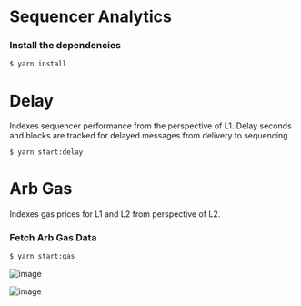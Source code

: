 # Sequencer Analytics

### Install the dependencies

```bash
$ yarn install
```

# Delay

Indexes sequencer performance from the perspective of L1. Delay seconds and blocks are tracked for delayed messages from delivery to sequencing.


```bash
$ yarn start:delay
```

# Arb Gas

Indexes gas prices for L1 and L2 from perspective of L2.

### Fetch Arb Gas Data

```bash
$ yarn start:gas
```

![image](https://github.com/shotaronowhere/sequencer-analytics/assets/10378902/cea57f9e-05a2-4a3c-91f7-10592c4e6d1a)

![image](https://github.com/shotaronowhere/sequencer-analytics/assets/10378902/1eafa741-88c9-44b6-aefa-ac158265071e)
